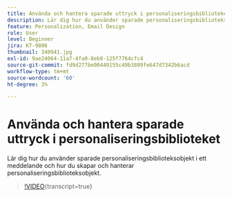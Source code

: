 ```yaml
---
title: Använda och hantera sparade uttryck i personaliseringsbiblioteket
description: Lär dig hur du använder sparade personaliseringsbiblioteksobjekt i ett meddelande och hur du skapar och hanterar personaliseringsbiblioteksobjekt.
feature: Personalization, Email Design
role: User
level: Beginner
jira: KT-9806
thumbnail: 340941.jpg
exl-id: 9ae24064-11a7-4fa0-8eb8-125f7764cfc4
source-git-commit: fd9d277be00449155c49b3809fe647d7342b6acd
workflow-type: tm+mt
source-wordcount: '60'
ht-degree: 3%

---
```


# Använda och hantera sparade uttryck i personaliseringsbiblioteket

Lär dig hur du använder sparade personaliseringsbiblioteksobjekt i ett meddelande och hur du skapar och hanterar personaliseringsbiblioteksobjekt.

>[!VIDEO](https://video.tv.adobe.com/v/340941?quality=12&learn=on){transcript=true}
